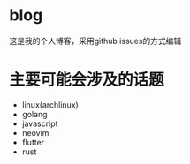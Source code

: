 # blog
这是我的个人博客，采用github issues的方式编辑
# 主要可能会涉及的话题
- linux(archlinux)
- golang
- javascript
- neovim
- flutter
- rust
